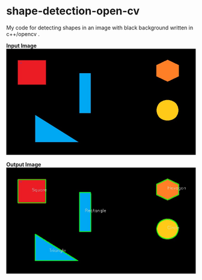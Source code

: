 # shape-detection-open-cv

My code for detecting shapes in an image with black background written in c++/opencv .

**Input Image**
![Input Image](https://raw.githubusercontent.com/vaithak/shape-detection-open-cv/master/shapes.jpg)


**Output Image**
![Output Image](https://raw.githubusercontent.com/vaithak/shape-detection-open-cv/master/output.jpg)
